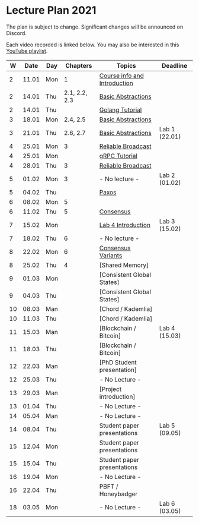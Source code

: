 # Lecture Plan 2021

The plan is subject to change. Significant changes will be announced on Discord.

Each video recorded is linked below.
You may also be interested in this [YouTube playlist](https://www.youtube.com/watch?v=pKFfy_T5e94&list=PLbFbN_bRUfk2dNaP_yU5VLNfZa5QzkOSu&ab_channel=RacinNygaard).

| W   | Date  | Day | Chapters      | Topics                            | Deadline      |
| --- | ----- | --- | ------------- | --------------------------------- | ------------- |
| 2   | 11.01 | Mon | 1             | [Course info and Introduction][1] |               |
| 2   | 14.01 | Thu | 2.1, 2.2, 2.3 | [Basic Abstractions][2]           |               |
| 2   | 14.01 | Thu |               | [Golang Tutorial][3]              |               |
| 3   | 18.01 | Mon | 2.4, 2.5      | [Basic Abstractions][4]           |               |
| 3   | 21.01 | Thu | 2.6, 2.7      | [Basic Abstractions][5]           | Lab 1 (22.01) |
| 4   | 25.01 | Mon | 3             | [Reliable Broadcast][6]           |               |
| 4   | 25.01 | Mon |               | [gRPC Tutorial][7]                |               |
| 4   | 28.01 | Thu | 3             | [Reliable Broadcast][8]           |               |
| 5   | 01.02 | Mon | 3             | - No lecture -                    | Lab 2 (01.02) |
| 5   | 04.02 | Thu |               | [Paxos][9]                        |               |
| 6   | 08.02 | Mon | 5             |                    |               |
| 6   | 11.02 | Thu | 5             | [Consensus][10]                   |               |
| 7   | 15.02 | Mon |               | [Lab 4 Introduction][11]          | Lab 3 (15.02) |
| 7   | 18.02 | Thu | 6             | - No lecture -               |               |
| 8   | 22.02 | Mon | 6             | [Consensus Variants][12]                   |               |
| 8   | 25.02 | Thu | 4              | [Shared Memory]                     |               |
| 9   | 01.03 | Mon |               | [Consistent Global States]        |               |
| 9   | 04.03 | Thu |               | [Consistent Global States]        |               |
| 10  | 08.03 | Man |               | [Chord / Kademlia]                |               |
| 10  | 11.03 | Thu |               | [Chord / Kademlia]                |               |
| 11  | 15.03 | Man |               | [Blockchain / Bitcoin]            | Lab 4 (15.03) |
| 11  | 18.03 | Thu |               | [Blockchain / Bitcoin]            |               |
| 12  | 22.03 | Man |               | [PhD Student presentation]        |               |
| 12  | 25.03 | Thu |               | - No Lecture -                    |               |
| 13  | 29.03 | Man |               | [Project introduction]            |               |
| 13  | 01.04 | Thu |               | - No Lecture -                    |               |
| 14  | 05.04 | Man |               | - No Lecture -                    |               |
| 14  | 08.04 | Thu |               | Student paper presentations       | Lab 5 (09.05) |
| 15  | 12.04 | Mon |               | Student paper presentations       |               |
| 15  | 15.04 | Thu |               | Student paper presentations       |               |
| 16  | 19.04 | Mon |               | - No Lecture -                    |               |
| 16  | 22.04 | Thu |               | PBFT / Honeybadger                |               |
| 18  | 03.05 | Mon |               | - No Lecture -                    | Lab 6 (03.05) |


[1]: https://www.youtube.com/watch?v=pKFfy_T5e94
[2]: https://www.youtube.com/watch?v=IDbbXseYaPc
[3]: https://www.youtube.com/watch?v=IDbbXseYaPc&t=3200
[4]: https://www.youtube.com/watch?v=MqAw0sbwtwE
[5]: https://www.youtube.com/watch?v=xlKvYU79qfU
[6]: https://youtu.be/5SzLIBYJSaI&t=1875
[7]: https://www.youtube.com/watch?v=5SzLIBYJSaI
[8]: https://www.youtube.com/watch?v=UDEVE0XSBSw
[9]: https://www.youtube.com/watch?v=2J-SZqEizDU
[10]: https://youtu.be/XrpNt5lJkik
[11]: https://www.youtube.com/watch?v=f5OOVB7AJ8I
[12]: https://www.youtube.com/watch?v=iNS9O92YNIw
